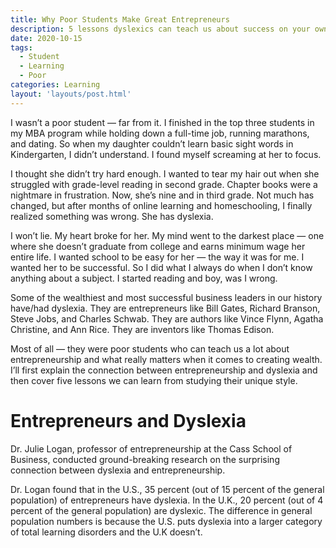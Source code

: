 ```yaml
---
title: Why Poor Students Make Great Entrepreneurs
description: 5 lessons dyslexics can teach us about success on your own terms
date: 2020-10-15
tags:
  - Student
  - Learning
  - Poor
categories: Learning
layout: 'layouts/post.html'
---
```


I wasn’t a poor student — far from it. I finished in the top three students in my MBA program while holding down a full-time job, running marathons, and dating. So when my daughter couldn’t learn basic sight words in Kindergarten, I didn’t understand. I found myself screaming at her to focus.

I thought she didn’t try hard enough. I wanted to tear my hair out when she struggled with grade-level reading in second grade. Chapter books were a nightmare in frustration.
Now, she’s nine and in third grade. Not much has changed, but after months of online learning and homeschooling, I finally realized something was wrong. She has dyslexia.

I won’t lie. My heart broke for her. My mind went to the darkest place — one where she doesn’t graduate from college and earns minimum wage her entire life. I wanted school to be easy for her — the way it was for me. I wanted her to be successful. So I did what I always do when I don’t know anything about a subject. I started reading and boy, was I wrong.

Some of the wealthiest and most successful business leaders in our history have/had dyslexia. They are entrepreneurs like Bill Gates, Richard Branson, Steve Jobs, and Charles Schwab. They are authors like Vince Flynn, Agatha Christine, and Ann Rice. They are inventors like Thomas Edison.

Most of all — they were poor students who can teach us a lot about entrepreneurship and what really matters when it comes to creating wealth. I’ll first explain the connection between entrepreneurship and dyslexia and then cover five lessons we can learn from studying their unique style.

# Entrepreneurs and Dyslexia
Dr. Julie Logan, professor of entrepreneurship at the Cass School of Business, conducted ground-breaking research on the surprising connection between dyslexia and entrepreneurship.

Dr. Logan found that in the U.S., 35 percent (out of 15 percent of the general population) of entrepreneurs have dyslexia. In the U.K., 20 percent (out of 4 percent of the general population) are dyslexic. The difference in general population numbers is because the U.S. puts dyslexia into a larger category of total learning disorders and the U.K doesn’t.
